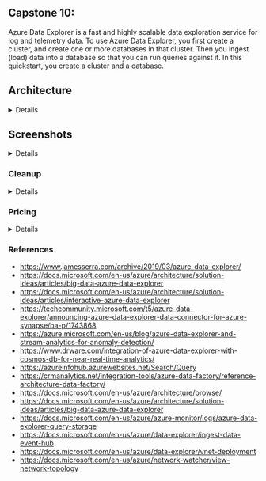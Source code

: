## Capstone 10:
Azure Data Explorer is a fast and highly scalable data exploration service for log and telemetry data. To use Azure Data Explorer, you first create a cluster, and create one or more databases in that cluster. Then you ingest (load) data into a database so that you can run queries against it. In this quickstart, you create a cluster and a database.


## Architecture 
<details>
  
![Azure Data Explorer](https://user-images.githubusercontent.com/4485129/114316105-b8b39380-9b1f-11eb-853c-cc7c1db448a4.png)


#### Azure Data Explorer

Azure Data Explorer (ADX) was is a fully managed data analytics service for near real-time analysis of data in large volumes from different sources such as web applications, websites and IoT devices.  Azure Data Explorer makes it simple to ingest data and enables the user to execute complex queries in near real time. 

![image](https://user-images.githubusercontent.com/4485129/113469767-edfc1980-946d-11eb-9843-67359a7beafa.png)

</details>

## Screenshots
<details>

### Step 1 - Create Cluster Database https://docs.microsoft.com/en-us/azure/data-explorer/create-cluster-database-portal
<details>
  
1. Create Azure Data Explorer

![image](https://user-images.githubusercontent.com/4485129/113470128-c5295380-9470-11eb-8f60-0c8fb93661cd.png)
<br>
![image](https://user-images.githubusercontent.com/4485129/113470168-1b969200-9471-11eb-8618-51f587c8c7ae.png)


3. Create a database

![image](https://user-images.githubusercontent.com/4485129/113470204-61535a80-9471-11eb-864c-d6b0e6a55335.png)

Connect to database
![image](https://user-images.githubusercontent.com/4485129/113470304-3ae1ef00-9472-11eb-866f-8833a425d5eb.png)


4. Run basic commands in the database
![image](https://user-images.githubusercontent.com/4485129/113470338-7d0b3080-9472-11eb-8c67-d8299db86503.png)

 
</details>

### Step 2 - Ingest Sample Data https://docs.microsoft.com/en-us/azure/data-explorer/web-query-data
<details>
1. Login to https://dataexplorer.azure.com/#

![image](https://user-images.githubusercontent.com/4485129/113470422-25b99000-9473-11eb-8370-102b667bbd5a.png)

2. Assign role to access cluster

![image](https://user-images.githubusercontent.com/4485129/113478199-f58ae500-94a4-11eb-917a-6046c61d4621.png)

3. Add cluter 
```
https://azurecapstone10.eastus.kusto.windows.net

```

![image](https://user-images.githubusercontent.com/4485129/113470449-687b6800-9473-11eb-88a4-46c5933dbdda.png)

![image](https://user-images.githubusercontent.com/4485129/113478070-169f0600-94a4-11eb-8ef1-8fe0a8db0972.png)


4. Create table and ingest data 
```
.create table StormEvents (StartTime: datetime, EndTime: datetime, EpisodeId: int, EventId: int, State: string, EventType: string, InjuriesDirect: int, InjuriesIndirect: int, DeathsDirect: int, DeathsIndirect: int, DamageProperty: int, DamageCrops: int, Source: string, BeginLocation: string, EndLocation: string, BeginLat: real, BeginLon: real, EndLat: real, EndLon: real, EpisodeNarrative: string, EventNarrative: string, StormSummary: dynamic)
```

![image](https://user-images.githubusercontent.com/4485129/113478109-5d8cfb80-94a4-11eb-8d57-a7f339366449.png)

5. Ingest Data 
```
.ingest into table StormEvents 'https://kustosamplefiles.blob.core.windows.net/samplefiles/StormEvents.csv?sv=2019-12-12&ss=b&srt=o&sp=r&se=2022-09-05T02:23:52Z&st=2020-09-04T18:23:52Z&spr=https&sig=VrOfQMT1gUrHltJ8uhjYcCequEcfhjyyMX%2FSc3xsCy4%3D' with (ignoreFirstRecord=true)
```

![image](https://user-images.githubusercontent.com/4485129/113478120-739abc00-94a4-11eb-8a51-e6ffe0971b40.png)


6. After ingestion completes, paste in the following query, select the query in the window, and select Run.

```
StormEvents
| sort by StartTime desc
| take 10
```

  ![image](https://user-images.githubusercontent.com/4485129/113478144-94631180-94a4-11eb-8197-833b67290c8e.png)

</details>  

### Step 3 - Web Query Data https://docs.microsoft.com/en-us/azure/data-explorer/web-query-data
<details>

1. Add help cluster
  * In the upper left of the application, select Add Cluster.
  * In the Add cluster dialog box, enter the URI https://help.kusto.windows.net, then select Add.
    ![image](https://user-images.githubusercontent.com/4485129/113478317-bf9a3080-94a5-11eb-9dc0-51ccae74a870.png)

  * In the left pane, you should now see the help cluster. Expand the Samples database and open the Tables folder to see the sample tables that you have access to.
    ![image](https://user-images.githubusercontent.com/4485129/113478364-0a1bad00-94a6-11eb-8837-4ebb6c102f32.png)

2. Get data from cluster
  ![image](https://user-images.githubusercontent.com/4485129/113478407-47803a80-94a6-11eb-9f56-f802b6a0c95e.png)


4. Format Query 
```
StormEvents | sort by StartTime desc 
| project StartTime, EndTime, State, EventType, DamageProperty, EpisodeNarrative | take 10
```

* ![image](https://user-images.githubusercontent.com/4485129/113478439-75657f00-94a6-11eb-8a07-cae64a65b120.png)

![image](https://user-images.githubusercontent.com/4485129/113478420-5d8dfb00-94a6-11eb-88c3-171b3ac50733.png)
![image](https://user-images.githubusercontent.com/4485129/113478473-98902e80-94a6-11eb-85e2-9cd8ebc5192e.png)

5.  Execute Query 
![image](https://user-images.githubusercontent.com/4485129/113478489-ae9def00-94a6-11eb-8dcd-3062c4a2f122.png)


6. Execute Second Query 
![image](https://user-images.githubusercontent.com/4485129/113478503-c5444600-94a6-11eb-8852-16a64a8d3804.png)


7.  Group Columns by result
![image](https://user-images.githubusercontent.com/4485129/113478561-3126ae80-94a7-11eb-97e7-7c8671308027.png)
![image](https://user-images.githubusercontent.com/4485129/113478569-3c79da00-94a7-11eb-9e67-83c4ededd138.png)
![image](https://user-images.githubusercontent.com/4485129/113478580-4d2a5000-94a7-11eb-9c09-8e06232830dd.png)
![image](https://user-images.githubusercontent.com/4485129/113478585-59161200-94a7-11eb-80c6-00863baa9c76.png)

</details>
</details>

### Cleanup 

<details>
  
![image](https://user-images.githubusercontent.com/4485129/113478888-4c92b900-94a9-11eb-85a8-13600c347a75.png)
  
* Delete Resource Group 
![image](https://user-images.githubusercontent.com/4485129/113478951-9f6c7080-94a9-11eb-9e6c-65bdde3bf1a0.png)
  
![image](https://user-images.githubusercontent.com/4485129/113478964-b1e6aa00-94a9-11eb-8ffa-86da23d9e70a.png)

</details>

### Pricing
<details>
  
![image](https://user-images.githubusercontent.com/4485129/113479099-95973d00-94aa-11eb-9a2c-ac56f02f382b.png)

</details>


### References
* https://www.jamesserra.com/archive/2019/03/azure-data-explorer/
* https://docs.microsoft.com/en-us/azure/architecture/solution-ideas/articles/big-data-azure-data-explorer
* https://docs.microsoft.com/en-us/azure/architecture/solution-ideas/articles/interactive-azure-data-explorer
* https://techcommunity.microsoft.com/t5/azure-data-explorer/announcing-azure-data-explorer-data-connector-for-azure-synapse/ba-p/1743868
* https://azure.microsoft.com/en-us/blog/azure-data-explorer-and-stream-analytics-for-anomaly-detection/
* https://www.drware.com/integration-of-azure-data-explorer-with-cosmos-db-for-near-real-time-analytics/
* https://azureinfohub.azurewebsites.net/Search/Query
* https://crmanalytics.net/integration-tools/azure-data-factory/reference-architecture-data-factory/
* https://docs.microsoft.com/en-us/azure/architecture/browse/
* https://docs.microsoft.com/en-us/azure/architecture/solution-ideas/articles/big-data-azure-data-explorer
* https://docs.microsoft.com/en-us/azure/azure-monitor/logs/azure-data-explorer-query-storage
* https://docs.microsoft.com/en-us/azure/data-explorer/ingest-data-event-hub
* https://docs.microsoft.com/en-us/azure/data-explorer/vnet-deployment
* https://docs.microsoft.com/en-us/azure/network-watcher/view-network-topology
 

